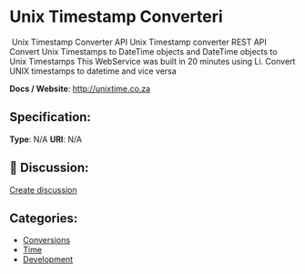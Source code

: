 # Unix Timestamp Converteri


﻿ Unix Timestamp Converter API Unix Timestamp converter REST API Convert Unix Timestamps to DateTime objects and DateTime objects to Unix Timestamps This WebService was built in 20 minutes using Li. Convert UNIX timestamps to datetime and vice versa

**Docs / Website**: http://unixtime.co.za

## Specification:
**Type**:  N/A 
**URI**:  N/A 

## 💬 Discussion:
[Create discussion](https://github.com/apis-list/apis-list/discussions/new)

## Categories:
- [Conversions](https://github.com/apis-list/apis-list#conversions)
- [Time](https://github.com/apis-list/apis-list#time)
- [Development](https://github.com/apis-list/apis-list#development)



